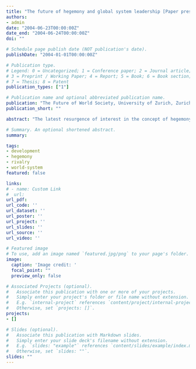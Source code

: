 ```yaml
---
title: "The future of hegemony and global system leadership [Paper presentation]"
authors:
- admin
date: "2004-06-23T00:00:00Z"
date_end: "2004-06-24T00:00:00Z"
doi: ""

# Schedule page publish date (NOT publication's date).
publishDate: "2004-01-01T00:00:00Z"

# Publication type.
# Legend: 0 = Uncategorized; 1 = Conference paper; 2 = Journal article;
# 3 = Preprint / Working Paper; 4 = Report; 5 = Book; 6 = Book section;
# 7 = Thesis; 8 = Patent
publication_types: ["1"]

# Publication name and optional abbreviated publication name.
publication: "The Future of World Society, University of Zurich, Zurich, Switzerland"
publication_short: ""

abstract: "The latest resurgence of interest in the concept of hegemony and empire - both in the popular and academic realm - has been mostly the result of a change in perception of power, specifically its sources, application, and distribution. Here we argue, that this can largely be explained as the result of the dynamic changes inherent in the process of global system formation. After a brief discussion of prevalent concepts of political and economic hegemony, this work offers an evolutionary perspective to place current changes of power and its distribution in the dynamic long-term development of global system formation. It then presents alternative visions of the future development of political and economic hegemony. It concludes that a further rise in instability of global political power distribution accompanied by a likely challenge to existing distributional patterns has a high probability of occurrence."

# Summary. An optional shortened abstract.
summary:

tags:
- development
- hegemony
- rivalry
- world-system
featured: false

links:
# - name: Custom Link
#  url:
url_pdf:
url_code: ''
url_dataset: ''
url_poster: ''
url_project: ''
url_slides: ''
url_source: ''
url_video: ''

# Featured image
# To use, add an image named `featured.jpg/png` to your page's folder.
image:
  caption: 'Image credit: '
  focal_point: ""
  preview_only: false

# Associated Projects (optional).
#   Associate this publication with one or more of your projects.
#   Simply enter your project's folder or file name without extension.
#   E.g. `internal-project` references `content/project/internal-project/index.md`.
#   Otherwise, set `projects: []`.
projects:
- []

# Slides (optional).
#   Associate this publication with Markdown slides.
#   Simply enter your slide deck's filename without extension.
#   E.g. `slides: "example"` references `content/slides/example/index.md`.
#   Otherwise, set `slides: ""`.
slides: ""
---
```

